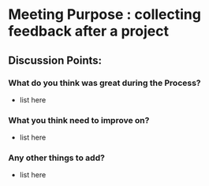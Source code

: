 
# Meeting Purpose : collecting feedback after a project

## Discussion Points:
### What do you think was great during the Process?
* list here

### What you think need to improve on? 
* list here

### Any other things to add?
* list here


